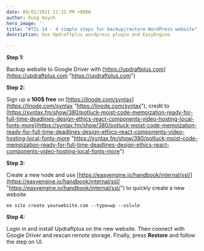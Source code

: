 ```yaml
---
date: 09/01/2021 11:31 PM +0800
author: Dung Huynh
hero_image: ''
title: "#TIL 14 - 4 simple steps for backup/restore WordPress website"
description: Use Updraftplus wordpress plugin and EasyEngine

---
```

**Step 1:**

Backup website to Google Driver with [https://updraftplus.com](https://updraftplus.com "https://updraftplus.com")

**Step 2:**

Sign up a **100$ free** on [https://linode.com/syntax](https://linode.com/syntax "https://linode.com/syntax"), credit to [https://syntax.fm/show/380/potluck-moist-code-memoization-ready-for-full-time-deadlines-design-ethics-react-components-video-hosting-local-fonts-more](https://syntax.fm/show/380/potluck-moist-code-memoization-ready-for-full-time-deadlines-design-ethics-react-components-video-hosting-local-fonts-more "https://syntax.fm/show/380/potluck-moist-code-memoization-ready-for-full-time-deadlines-design-ethics-react-components-video-hosting-local-fonts-more")

**Step 3:**

Create a new node and use [https://easyengine.io/handbook/internal/ssl/](https://easyengine.io/handbook/internal/ssl/ "https://easyengine.io/handbook/internal/ssl/") to quickly create a new website

    ee site create yourwebsite.com --type=wp --ssl=le

**Step 4:**

Login in and install Updraftplus on the new website. Then connect with Google Driver and rescan remote storage. Finally, press **Restore** and follow the step on UI.